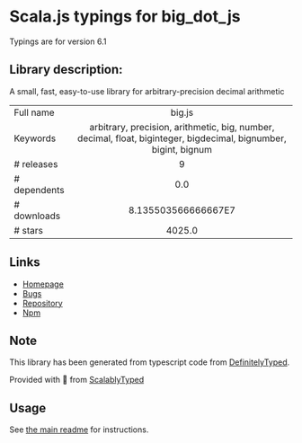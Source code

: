 
# Scala.js typings for big_dot_js

Typings are for version 6.1

## Library description:
A small, fast, easy-to-use library for arbitrary-precision decimal arithmetic

|                    |                 |
| ------------------ | :-------------: |
| Full name          | big.js |
| Keywords           | arbitrary, precision, arithmetic, big, number, decimal, float, biginteger, bigdecimal, bignumber, bigint, bignum |
| # releases         | 9 |
| # dependents       | 0.0 |
| # downloads        | 8.135503566666667E7 |
| # stars            | 4025.0 |

## Links
- [Homepage](https://github.com/MikeMcl/big.js#readme)
- [Bugs](https://github.com/MikeMcl/big.js/issues)
- [Repository](https://github.com/MikeMcl/big.js)
- [Npm](https://www.npmjs.com/package/big.js)
    


## Note
This library has been generated from typescript code from [DefinitelyTyped](https://definitelytyped.org).

Provided with :purple_heart: from [ScalablyTyped](https://github.com/oyvindberg/ScalablyTyped)

## Usage
See [the main readme](../../readme.md) for instructions.


